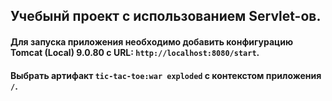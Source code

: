 ## Учебынй проект с использованием Servlet-ов.

#### Для запуска приложения необходимо добавить конфигурацию Tomcat (Local) 9.0.80 с URL: ```http://localhost:8080/start```.

#### Выбрать артифакт ```tic-tac-toe:war exploded``` с контекстом приложения ```/```. 